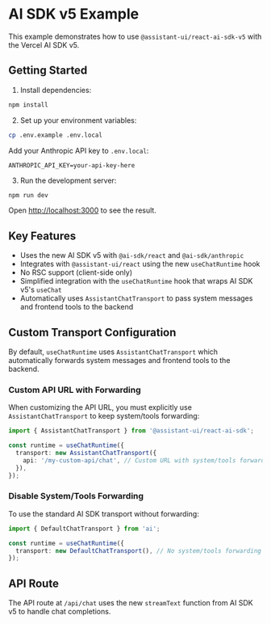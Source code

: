 # AI SDK v5 Example

This example demonstrates how to use `@assistant-ui/react-ai-sdk-v5` with the Vercel AI SDK v5.

## Getting Started

1. Install dependencies:

```bash
npm install
```

2. Set up your environment variables:

```bash
cp .env.example .env.local
```

Add your Anthropic API key to `.env.local`:

```
ANTHROPIC_API_KEY=your-api-key-here
```

3. Run the development server:

```bash
npm run dev
```

Open [http://localhost:3000](http://localhost:3000) to see the result.

## Key Features

- Uses the new AI SDK v5 with `@ai-sdk/react` and `@ai-sdk/anthropic`
- Integrates with `@assistant-ui/react` using the new `useChatRuntime` hook
- No RSC support (client-side only)
- Simplified integration with the `useChatRuntime` hook that wraps AI SDK v5's `useChat`
- Automatically uses `AssistantChatTransport` to pass system messages and frontend tools to the backend

## Custom Transport Configuration

By default, `useChatRuntime` uses `AssistantChatTransport` which automatically forwards system messages and frontend tools to the backend.

### Custom API URL with Forwarding

When customizing the API URL, you must explicitly use `AssistantChatTransport` to keep system/tools forwarding:

```typescript
import { AssistantChatTransport } from '@assistant-ui/react-ai-sdk';

const runtime = useChatRuntime({
  transport: new AssistantChatTransport({
    api: '/my-custom-api/chat', // Custom URL with system/tools forwarding
  }),
});
```

### Disable System/Tools Forwarding

To use the standard AI SDK transport without forwarding:

```typescript
import { DefaultChatTransport } from 'ai';

const runtime = useChatRuntime({
  transport: new DefaultChatTransport(), // No system/tools forwarding
});
```

## API Route

The API route at `/api/chat` uses the new `streamText` function from AI SDK v5 to handle chat completions.
